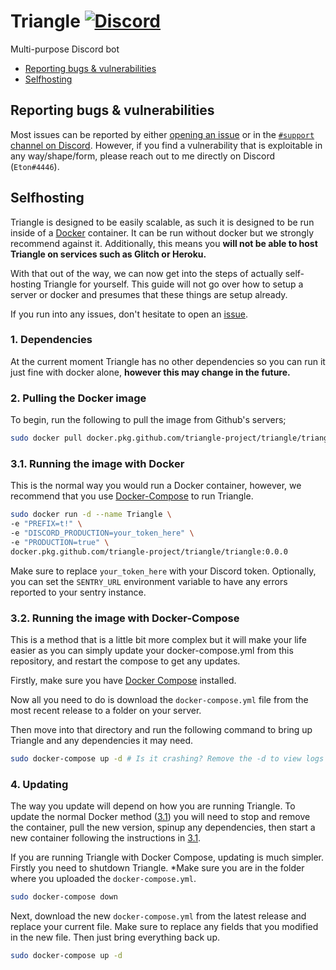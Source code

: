 # Triangle [![Discord](https://img.shields.io/discord/760646632584511539?style=flat-square&label=&logo=discord&logoColor=ffffff&color=7389D8&labelColor=6A7EC2)](https://discord.gg/weTkeRB)
Multi-purpose Discord bot

- [Reporting bugs & vulnerabilities](#Reporting-bugs-&-vulnerabilities)
- [Selfhosting](#selfhosting)


## Reporting bugs & vulnerabilities

Most issues can be reported by either [opening an issue](https://github.com/triangle-project/triangle/issues/new) or in the [`#support` channel on Discord](https://discord.gg/ZfsRkQZ6PV). However, if you find a vulnerability that is exploitable in any way/shape/form, please reach out to me directly on Discord (`Eton#4446`).

## Selfhosting

Triangle is designed to be easily scalable, as such it is designed to be run inside of a [Docker](https://docker.com) container. It can be run without docker but we strongly recommend against it. Additionally, this means you **will not be able to host Triangle on services such as Glitch or Heroku.**

With that out of the way, we can now get into the steps of actually self-hosting Triangle for yourself. This guide will not go over how to setup a server or docker and presumes that these things are setup already.

If you run into any issues, don't hesitate to open an [issue](https://github.com/triangle-project/triangle/issues/new).

### 1. Dependencies
At the current moment Triangle has no other dependencies so you can run it just fine with docker alone, **however this may change in the future.**

### 2. Pulling the Docker image
To begin, run the following to pull the image from Github's servers;
```bash
sudo docker pull docker.pkg.github.com/triangle-project/triangle/triangle:0.0.0
```

### 3.1. Running the image with Docker
This is the normal way you would run a Docker container, however, we recommend that you use [Docker-Compose](#3.2.-Running-the-image-with-Docker-Compose) to run Triangle.

```bash
sudo docker run -d --name Triangle \
-e "PREFIX=t!" \
-e "DISCORD_PRODUCTION=your_token_here" \
-e "PRODUCTION=true" \
docker.pkg.github.com/triangle-project/triangle/triangle:0.0.0
```

Make sure to replace `your_token_here` with your Discord token. Optionally, you can set the `SENTRY_URL` environment variable to have any errors reported to your sentry instance.

### 3.2. Running the image with Docker-Compose
This is a method that is a little bit more complex but it will make your life easier as you can simply update your docker-compose.yml from this repository, and restart the compose to get any updates.

Firstly, make sure you have [Docker Compose](https://docs.docker.com/compose/install/) installed.

Now all you need to do is download the `docker-compose.yml` file from the most recent release to a folder on your server.

Then move into that directory and run the following command to bring up Triangle and any dependencies it may need.

```bash
sudo docker-compose up -d # Is it crashing? Remove the -d to view logs
```

### 4. Updating
The way you update will depend on how you are running Triangle. To update the normal Docker method ([3.1](#3.1.-Running-the-image-with-Docker)) you will need to stop and remove the container, pull the new version, spinup any dependencies, then start a new container following the instructions in [3.1](#3.1.-Running-the-image-with-Docker).

If you are running Triangle with Docker Compose, updating is much simpler. Firstly you need to shutdown Triangle. *Make sure you are in the folder where you uploaded the `docker-compose.yml`.
```bash
sudo docker-compose down
```

Next, download the new `docker-compose.yml` from the latest release and replace your current file. Make sure to replace any fields that you modified in the new file. Then just bring everything back up.
```bash
sudo docker-compose up -d
```

